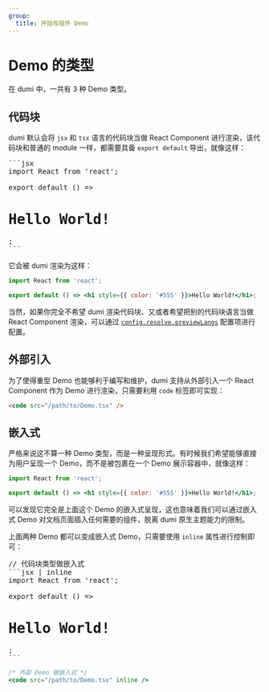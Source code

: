 ```yaml
---
group:
  title: 开始写组件 Demo
---
```


# Demo 的类型

在 dumi 中，一共有 3 种 Demo 类型。

## 代码块

dumi 默认会将 `jsx` 和 `tsx` 语言的代码块当做 React Component 进行渲染，该代码块和普通的 module 一样，都需要具备 `export default` 导出，就像这样：

<pre lang="md">
```jsx
import React from 'react';

export default () => <h1 style={{ color: '#555' }}>Hello World!</h1>;
```
</pre>

它会被 dumi 渲染为这样：

```jsx
import React from 'react';

export default () => <h1 style={{ color: '#555' }}>Hello World!</h1>;
```

当然，如果你完全不希望 dumi 渲染代码块、又或者希望把别的代码块语言当做 React Component 渲染，可以通过 [`config.resolve.previewLangs`](/zh-CN/config#previewlangs) 配置项进行配置。

## 外部引入

为了使得重型 Demo 也能够利于编写和维护，dumi 支持从外部引入一个 React Component 作为 Demo 进行渲染，只需要利用 `code` 标签即可实现：

```html
<code src="/path/to/Demo.tsx" />
```

## 嵌入式

严格来说这不算一种 Demo 类型，而是一种呈现形式。有时候我们希望能够直接为用户呈现一个 Demo，而不是被包裹在一个 Demo 展示容器中，就像这样：

```jsx | inline
import React from 'react';

export default () => <h1 style={{ color: '#555' }}>Hello World!</h1>;
```

可以发现它完全是上面这个 Demo 的嵌入式呈现，这也意味着我们可以通过嵌入式 Demo 对文档页面插入任何需要的组件，脱离 dumi 原生主题能力的限制。

上面两种 Demo 都可以变成嵌入式 Demo，只需要使用 `inline` 属性进行控制即可：

<pre lang="md">
// 代码块类型做嵌入式
```jsx | inline
import React from 'react';

export default () => <h1 style={{ color: '#555' }}>Hello World!</h1>;
```
</pre>

```jsx | pure
/* 外部 Demo 做嵌入式 */
<code src="/path/to/Demo.tsx" inline />
```
